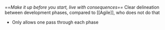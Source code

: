 ==_Make it up before you start, live with consequences==_
Clear delineation between development phases, compared to [[Agile]], who does not do that
- Only allows one pass through each phase